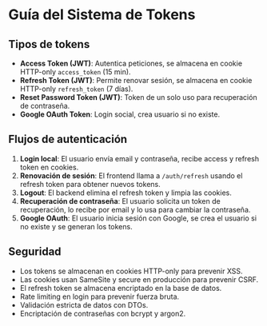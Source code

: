 # Guía del Sistema de Tokens

## Tipos de tokens

- **Access Token (JWT)**: Autentica peticiones, se almacena en cookie HTTP-only `access_token` (15 min).
- **Refresh Token (JWT)**: Permite renovar sesión, se almacena en cookie HTTP-only `refresh_token` (7 días).
- **Reset Password Token (JWT)**: Token de un solo uso para recuperación de contraseña.
- **Google OAuth Token**: Login social, crea usuario si no existe.

## Flujos de autenticación

1. **Login local**: El usuario envía email y contraseña, recibe access y refresh token en cookies.
2. **Renovación de sesión**: El frontend llama a `/auth/refresh` usando el refresh token para obtener nuevos tokens.
3. **Logout**: El backend elimina el refresh token y limpia las cookies.
4. **Recuperación de contraseña**: El usuario solicita un token de recuperación, lo recibe por email y lo usa para cambiar la contraseña.
5. **Google OAuth**: El usuario inicia sesión con Google, se crea el usuario si no existe y se generan los tokens.

## Seguridad

- Los tokens se almacenan en cookies HTTP-only para prevenir XSS.
- Las cookies usan SameSite y secure en producción para prevenir CSRF.
- El refresh token se almacena encriptado en la base de datos.
- Rate limiting en login para prevenir fuerza bruta.
- Validación estricta de datos con DTOs.
- Encriptación de contraseñas con bcrypt y argon2.
